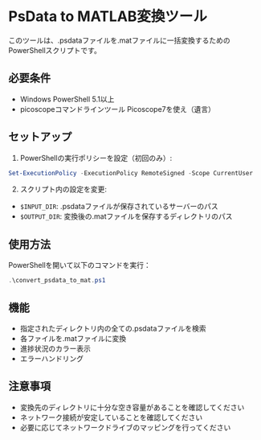 # PsData to MATLAB変換ツール

このツールは、.psdataファイルを.matファイルに一括変換するためのPowerShellスクリプトです。

## 必要条件

- Windows PowerShell 5.1以上
- picoscopeコマンドラインツール
Picoscope7を使え（遺言）

## セットアップ

1. PowerShellの実行ポリシーを設定（初回のみ）:
```powershell
Set-ExecutionPolicy -ExecutionPolicy RemoteSigned -Scope CurrentUser
```

2. スクリプト内の設定を変更:
- `$INPUT_DIR`: .psdataファイルが保存されているサーバーのパス
- `$OUTPUT_DIR`: 変換後の.matファイルを保存するディレクトリのパス

## 使用方法

PowerShellを開いて以下のコマンドを実行：
```powershell
.\convert_psdata_to_mat.ps1
```

## 機能

- 指定されたディレクトリ内の全ての.psdataファイルを検索
- 各ファイルを.matファイルに変換
- 進捗状況のカラー表示
- エラーハンドリング

## 注意事項

- 変換先のディレクトリに十分な空き容量があることを確認してください
- ネットワーク接続が安定していることを確認してください
- 必要に応じてネットワークドライブのマッピングを行ってください 